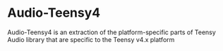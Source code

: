 # Audio-Teensy4
Audio-Teensy4 is an extraction of the platform-specific parts of Teensy Audio library that are specific to the Teensy v4.x platform
